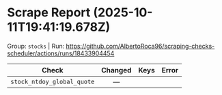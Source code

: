 # Scrape Report (2025-10-11T19:41:19.678Z)

Group: `stocks`  |  Run: https://github.com/AlbertoRoca96/scraping-checks-scheduler/actions/runs/18433904454

| Check | Changed | Keys | Error |
|---|:---:|:--|:--|
| `stock_ntdoy_global_quote` | — |  |  |

